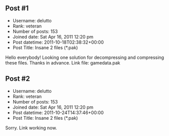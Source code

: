 ## Post #1
- Username: delutto
- Rank: veteran
- Number of posts: 153
- Joined date: Sat Apr 16, 2011 12:20 pm
- Post datetime: 2011-10-18T02:38:32+00:00
- Post Title: Insane 2 files (*.pak)

Hello everybody!
Looking one solution for decompressing and compressing these files.
Thanks in advance.
Link file: gamedata.pak
## Post #2
- Username: delutto
- Rank: veteran
- Number of posts: 153
- Joined date: Sat Apr 16, 2011 12:20 pm
- Post datetime: 2011-10-24T14:37:46+00:00
- Post Title: Insane 2 files (*.pak)

Sorry. Link working now.
